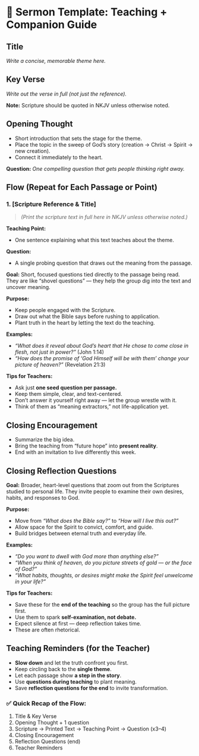

# 📖 **Sermon Template: Teaching + Companion Guide**


## **Title**

*Write a concise, memorable theme here.*



## **Key Verse**

*Write out the verse in full (not just the reference).*

**Note:** Scripture should be quoted in NKJV unless otherwise noted.



## **Opening Thought**

* Short introduction that sets the stage for the theme.
* Place the topic in the sweep of God’s story (creation → Christ → Spirit → new creation).
* Connect it immediately to the heart.

**Question:** *One compelling question that gets people thinking right away.*



## **Flow (Repeat for Each Passage or Point)**

### **1. \[Scripture Reference & Title]**

> *(Print the scripture text in full here in NKJV unless otherwise noted.)*

**Teaching Point:**

* One sentence explaining what this text teaches about the theme.

**Question:**

* A single probing question that draws out the meaning from the passage.

**Goal:**
Short, focused questions tied directly to the passage being read. They are like “shovel questions” — they help the group dig into the text and uncover meaning.

**Purpose:**

* Keep people engaged with the Scripture.
* Draw out what the Bible says before rushing to application.
* Plant truth in the heart by letting the text do the teaching.

**Examples:**

* *“What does it reveal about God’s heart that He chose to come close in flesh, not just in power?”* (John 1:14)
* *“How does the promise of ‘God Himself will be with them’ change your picture of heaven?”* (Revelation 21:3)

**Tips for Teachers:**

* Ask just **one seed question per passage.**
* Keep them simple, clear, and text-centered.
* Don’t answer it yourself right away — let the group wrestle with it.
* Think of them as “meaning extractors,” not life-application yet.


## **Closing Encouragement**

* Summarize the big idea.
* Bring the teaching from “future hope” into **present reality**.
* End with an invitation to live differently this week.


## **Closing Reflection Questions**

**Goal:**
Broader, heart-level questions that zoom out from the Scriptures studied to personal life. They invite people to examine their own desires, habits, and responses to God.

**Purpose:**

* Move from *“What does the Bible say?”* to *“How will I live this out?”*
* Allow space for the Spirit to convict, comfort, and guide.
* Build bridges between eternal truth and everyday life.

**Examples:**

* *“Do you want to dwell with God more than anything else?”*
* *“When you think of heaven, do you picture streets of gold — or the face of God?”*
* *“What habits, thoughts, or desires might make the Spirit feel unwelcome in your life?”*

**Tips for Teachers:**

* Save these for the **end of the teaching** so the group has the full picture first.
* Use them to spark **self-examination, not debate.**
* Expect silence at first — deep reflection takes time.
* These are often rhetorical.


## **Teaching Reminders (for the Teacher)**

* **Slow down** and let the truth confront you first.
* Keep circling back to the **single theme**.
* Let each passage show **a step in the story**.
* Use **questions during teaching** to plant meaning.
* Save **reflection questions for the end** to invite transformation.



### ✅ Quick Recap of the Flow:

1. Title & Key Verse
2. Opening Thought + 1 question
3. Scripture → Printed Text → Teaching Point → Question (x3–4)
4. Closing Encouragement
5. Reflection Questions (end)
6. Teacher Reminders
